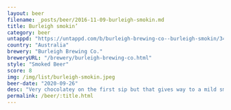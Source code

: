 ```yaml
---
layout: beer
filename: _posts/beer/2016-11-09-burleigh-smokin.md
title: Burleigh smokin’
category: beer
untappd: "https://untappd.com/b/burleigh-brewing-co--burleigh-smokin/3452157"
country: "Australia"
brewery: "Burleigh Brewing Co."
breweryURL: "/brewery/burleigh-brewing-co.html"
style: "Smoked Beer"
score: 8
img: /img/list/burleigh-smokin.jpeg
beer-date: "2020-09-26"
desc: "Very chocolatey on the first sip but that gives way to a mild smoke. Very interesting to see the clean palate character of a lager works with some smoke and dark malts"
permalink: /beer/:title.html
---
```

